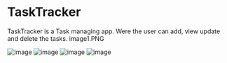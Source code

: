 # TaskTracker
TaskTracker is a Task managing app. Were the user can add, view update and delete the tasks.
image1.PNG

![image](https://github.com/aswathysuresh164/TaskTracker/image1.png)
![image](https://github.com/aswathysuresh164/TaskTracker/assets/73010370/f74fb5eb-e353-45f7-b067-7fed856770da)
![image](https://github.com/aswathysuresh164/TaskTracker/assets/73010370/061da35f-cfb2-49c5-bdb7-637075bb5eda)
![image](https://github.com/aswathysuresh164/TaskTracker/assets/73010370/ae50865f-ddce-4617-a582-89ad8c7fd64e)


